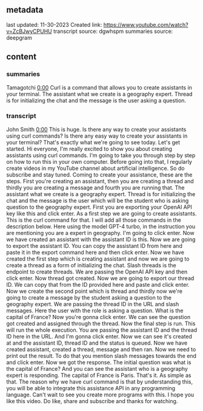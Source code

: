 ## metadata
last updated: 11-30-2023 Created
link: https://www.youtube.com/watch?v=ZcBJwyCPUHU
transcript source: dgwhspm
summaries source: deepgram

## content

### summaries

Tamagotchi  [0:00](https://www.youtube.com/watch?v=ZcBJwyCPUHU&t=0)
Curl is a command that allows you to create assistants in your terminal. The assistant what we create is a geography expert. Thread is for initializing the chat and the message is the user asking a question.

### transcript

John Smith  [0:00](https://www.youtube.com/watch?v=ZcBJwyCPUHU&t=0)
This is huge. Is there any way to create your assistants using curl commands? Is there any easy way to create your assistants in your terminal? That's exactly what we're going to see today. Let's get started. Hi everyone, I'm really excited to show you about creating assistants using curl commands. I'm going to take you through step by step on how to run this in your own computer. Before going into that, I regularly create videos in my YouTube channel about artificial intelligence. So do subscribe and stay tuned. Coming to create your assistance, these are the steps. First you're creating an assistant, then you are creating a thread and thirdly you are creating a message and fourth you are running that. The assistant what we create is a geography expert. Thread is for initializing the chat and the message is the user which will be the student who is asking question to the geography expert. First you are exporting your OpenAI API key like this and click enter. As a first step we are going to create assistants. This is the curl command for that. I will add all those commands in the description below. Here using the model GPT-4 turbo, in the instruction you are mentioning you are a expert in geography. I'm going to click enter. Now we have created an assistant with the assistant ID is this. Now we are going to export the assistant ID. You can copy the assistant ID from here and paste it in the export command here and then click enter. Now we have created the first step which is creating assistant and now we are going to create a thread as a form of initializing the chat. Slash threads is the endpoint to create threads. We are passing the OpenAI API key and then click enter. Now thread got created. Now we are going to export our thread ID. We can copy that from the ID provided here and paste and click enter. Now we create the second point which is thread and thirdly now we're going to create a message by the student asking a question to the geography expert. We are passing the thread ID in the URL and slash messages. Here the user with the role is asking a question. What is the capital of France? Now you're gonna click enter. We can see the question got created and assigned through the thread. Now the final step is run. This will run the whole execution. You are passing the assistant ID and the thread ID here in the URL. And I'm gonna click enter. Now we can see it's created at and the assistant ID, thread ID and the status is queued. Now we have created assistant, created a thread, message and then ran. Now we need to print out the result. To do that you mention slash messages towards the end and click enter. Now we got the response. The initial question was what is the capital of France? And you can see the assistant who is a geography expert is responding. The capital of France is Paris. That's it. As simple as that. The reason why we have curl command is that by understanding this, you will be able to integrate this assistance API in any programming language. Can't wait to see you create more programs with this. I hope you like this video. Do like, share and subscribe and thanks for watching.

